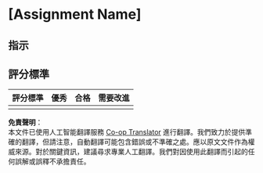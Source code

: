 <!--
CO_OP_TRANSLATOR_METADATA:
{
  "original_hash": "b5f62ec256c7e43e771f0d3b4e1a9130",
  "translation_date": "2025-08-24T00:16:33+00:00",
  "source_file": "lesson-template/assignment.md",
  "language_code": "hk"
}
-->
# [Assignment Name]

## 指示

## 評分標準

| 評分標準 | 優秀 | 合格 | 需要改進 |
| -------- | ----- | ---- | -------- |
|          |       |      |          |

**免責聲明**：  
本文件已使用人工智能翻譯服務 [Co-op Translator](https://github.com/Azure/co-op-translator) 進行翻譯。我們致力於提供準確的翻譯，但請注意，自動翻譯可能包含錯誤或不準確之處。應以原文文件作為權威來源。對於關鍵資訊，建議尋求專業人工翻譯。我們對因使用此翻譯而引起的任何誤解或誤釋不承擔責任。